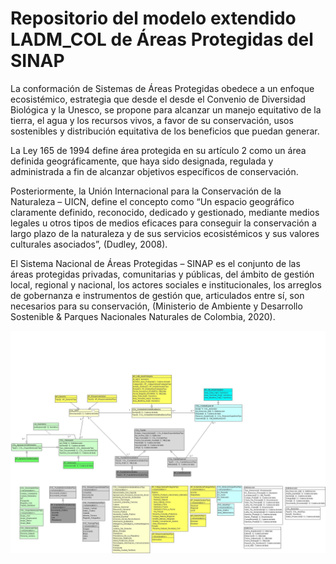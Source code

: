 
# Repositorio del modelo extendido LADM_COL de Áreas Protegidas del SINAP

La conformación de Sistemas de Áreas Protegidas obedece a un enfoque ecosistémico, estrategia que desde el desde el Convenio de Diversidad Biológica y la Unesco, se propone para alcanzar un manejo equitativo de la tierra, el agua y los recursos vivos, a favor de su conservación, usos sostenibles y distribución equitativa de los beneficios que puedan generar.

La Ley 165 de 1994 define área protegida en su artículo 2 como un área definida geográficamente, que haya sido designada, regulada y administrada a fin de alcanzar objetivos específicos de conservación. 

Posteriormente, la Unión Internacional para la Conservación de la Naturaleza – UICN, define el concepto como “Un espacio geográfico claramente definido, reconocido, dedicado y gestionado, mediante medios legales u otros tipos de medios eficaces para conseguir la conservación a largo plazo de la naturaleza y de sus servicios ecosistémicos y sus valores culturales asociados”, (Dudley, 2008). 

El Sistema Nacional de Áreas Protegidas – SINAP es el conjunto de las áreas protegidas privadas, comunitarias y públicas, del ámbito de gestión local, regional y nacional, los actores sociales e institucionales, los arreglos de gobernanza e instrumentos de gestión que, articulados entre sí, son necesarios para su conservación, (Ministerio de Ambiente y Desarrollo Sostenible & Parques Nacionales Naturales de Colombia, 2020). 

<img src="diagrama.jpeg">

